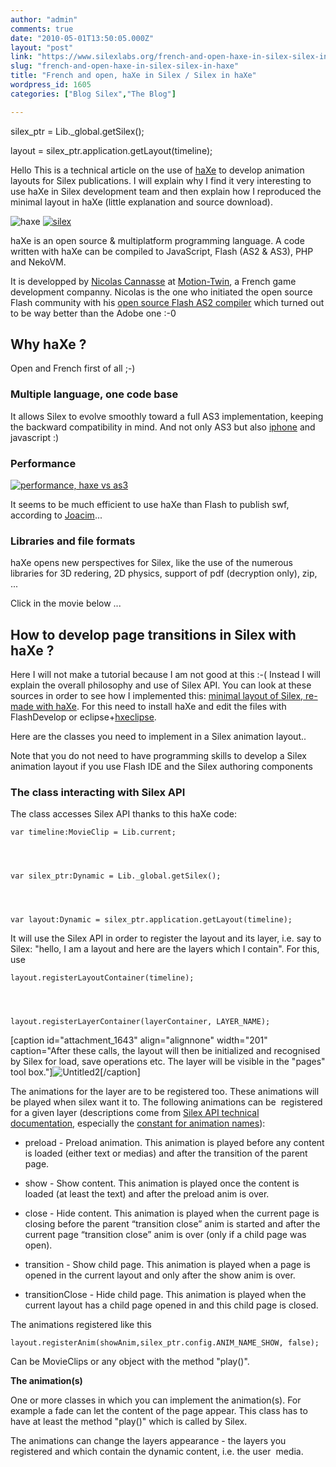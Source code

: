 ```yaml
---
author: "admin"
comments: true
date: "2010-05-01T13:50:05.000Z"
layout: "post"
link: "https://www.silexlabs.org/french-and-open-haxe-in-silex-silex-in-haxe/"
slug: "french-and-open-haxe-in-silex-silex-in-haxe"
title: "French and open, haXe in Silex / Silex in haXe"
wordpress_id: 1605
categories: ["Blog Silex","The Blog"]

---
```

silex_ptr = Lib._global.getSilex();




layout = silex_ptr.application.getLayout(timeline);


Hello  This is a technical article on the use of [haXe](http://haxe.org/) to develop animation layouts for Silex publications. I will explain why I find it very interesting to use haXe in Silex development team and then explain how I reproduced the minimal layout in haXe (little explanation and source download).

![haxe](https://www.silexlabs.org/wp-content/uploads/2010/05/haxe.jpg) [![silex](https://www.silexlabs.org/wp-content/uploads/2010/05/Untitled.jpg)](http://silex-ria.org/open.source.flash.cms/silex)

haXe is an open source & multiplatform programming language. A code written with haXe can be compiled to JavaScript, Flash (AS2 & AS3), PHP and NekoVM.

It is developped by [Nicolas Cannasse](http://ncannasse.fr/) at [Motion-Twin](http://www.motion-twin.com/), a French game development companny. Nicolas is the one who initiated the open source Flash community with his [open source Flash AS2 compiler](http://mtasc.org/) which turned out to be way better than the Adobe one :-0


## Why haXe ?


Open and French first of all ;-)


### Multiple language, one code base


It allows Silex to evolve smoothly toward a full AS3 implementation, keeping the backward compatibility in mind. And not only AS3 but also [iphone](http://ncannasse.fr/blog/haxe_for_iphone) and javascript :)


### Performance


[![performance, haxe vs as3](https://www.silexlabs.org/wp-content/uploads/2010/05/Untitled3.jpg)](http://www.splashdust.net/2009/10/as3-vs-haxe-performance/)

It seems to be much efficient to use haXe than Flash to publish swf, according to [Joacim](http://www.splashdust.net/2009/10/as3-vs-haxe-performance/)...


### Libraries and file formats


haXe opens new perspectives for Silex, like the use of the numerous libraries for 3D redering, 2D physics, support of pdf (decryption only), zip, ...

Click in the movie below ...



## How to develop page transitions in Silex with haXe ?


<!-- more -->
Here I will not make a tutorial because I am not good at this :-( Instead I will explain the overall philosophy and use of Silex API. You can look at these sources in order to see how I implemented this: [minimal layout of Silex, re-made with haXe](https://www.silexlabs.org/wp-content/uploads/2010/05/haxe-layout-minimal_v1.0.zip). For this need to install haXe and edit the files with FlashDevelop or eclipse+[hxeclipse](http://haxe.org/com/ide/eclipse).

Here are the classes you need to implement in a Silex animation layout..

Note that you do not need to have programming skills to develop a Silex animation layout if you use Flash IDE and the Silex authoring components


### The class interacting with Silex API


The class accesses Silex API thanks to this haXe code:


    var timeline:MovieClip = Lib.current;




    var silex_ptr:Dynamic = Lib._global.getSilex();




    var layout:Dynamic = silex_ptr.application.getLayout(timeline);




It will use the Silex API in order to register the layout and its layer, i.e. say to Silex: "hello, I am a layout and here are the layers which I contain". For this, use




    layout.registerLayoutContainer(timeline);




    layout.registerLayerContainer(layerContainer, LAYER_NAME);


[caption id="attachment_1643" align="alignnone" width="201" caption="After these calls, the layout will then be initialized and recognised by Silex for load, save operations etc. The layer will be visible in the "pages" tool box."]![Untitled2](https://www.silexlabs.org/wp-content/uploads/2010/05/Untitled2.jpg)[/caption]

The animations for the layer are to be registered too. These animations will be played when silex want it to. The following animations can be  registered for a given layer (descriptions come from [Silex API technical documentation](http://silex-ria.org/api-v1/), especially the [constant for animation names](http://silex-ria.org/api-v1/files/core/Constants-as.html#org.silex.core.Constants.ANIM_NAME_PRELOAD)):




  * preload - Preload animation. This animation is played before any content is loaded (either text or medias) and after the transition of the parent page.


  * show - Show content. This animation is played once the content is loaded (at least the text) and after the preload anim is over.


  * close - Hide content. This animation is played when the current page is closing before the parent “transition close” anim is started and after the current page “transition close” anim is over (only if a child page was open).


  * transition - Show child page. This animation is played when a page is opened in the current layout and only after the show anim is over.


  * transitionClose - Hide child page. This animation is played when the current layout has a child page opened in and this child page is closed.


The animations registered like this


    layout.registerAnim(showAnim,silex_ptr.config.ANIM_NAME_SHOW, false);


Can be MovieClips or any object with the method "play()".

**The animation(s)**

One or more classes in which you can implement the animation(s). For example a fade can let the content of the page appear. This class has to have at least the method "play()" which is called by Silex.

The animations can change the layers appearance - the layers you registered and which contain the dynamic content, i.e. the user  media.

